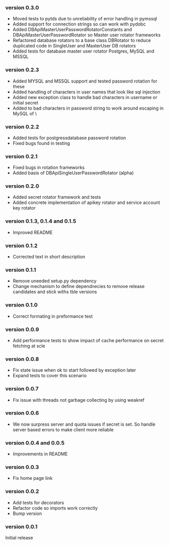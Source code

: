 ### version 0.3.0
* Moved tests to pytds due to unreliability of error handling in pymssql
* Added support for connection strings so can work with pydobc
* Added DBApiMasterUserPasswordRotatorConstants and DBApiMasterUserPasswordRotator so Master user rotator frameworks
* Refactored database rotators to a base class DBRotator to reduce duplicated code in SingleUser and MasterUser DB rotators
* Added tests for database master user rotator Postgres, MySQL and MSSQL
### version 0.2.3
* Added MYSQL and MSSQL support and tested password rotation for these 
* Added handling of characters in user names that look like sql injection
* Added new exception class to handle bad characters in username or initial secret
* Added to bad characters in password string to work around escaping in MySQL of \
### version 0.2.2
* Added tests for postgressdatabase password rotation
* Fixed bugs found in testing
### version 0.2.1
* Fixed bugs in rotation frameworks
* Added basis of DBApiSingleUserPasswordRotator (alpha)
### version 0.2.0
* Added secret rotator framework and tests
* Added concrete implementation of apikey rotator and service account key rotator
### version 0.1.3, 0.1.4 and 0.1.5
* Improved README
### version 0.1.2
* Corrected text in short description
### version 0.1.1
* Remove uneeded setup.py dependency
* Change mechanism to define dependnecies to remove release candidates and stick withs tble versions
### version 0.1.0
* Correct formating in preformance test
### version 0.0.9
* Add performance tests to show impact of cache performance on secret fetching at scle
### version 0.0.8
* Fix state issue when ok to start followed by exception later
* Expand tests to cover this scenario
### version 0.0.7
* Fix issue with threads not garbage collecting by using weakref
### version 0.0.6
* We now surpress server and quota issues if secret is set. So handle server based errors to make client more reliable
### version 0.0.4 and 0.0.5
* Improvements in README
### version 0.0.3
* Fix home page link
### version 0.0.2
* Add tests for decorators
* Refactor code so imports work correctly
* Bump version
### version 0.0.1
Initial release